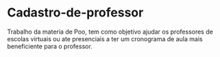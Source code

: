 # Cadastro-de-professor
Trabalho da materia de Poo, tem como objetivo ajudar os professores de escolas virtuais ou ate presenciais a ter um cronograma de aula mais beneficiente para o professor.
